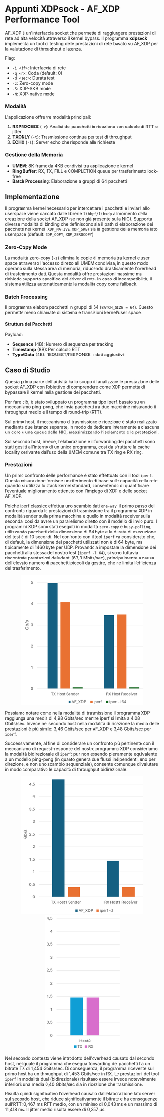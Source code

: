 # Appunti XDPsock - AF_XDP Performance Tool

AF_XDP è un'interfaccia socket che permette di raggiungere prestazioni di rete ad alta velocità attraverso il kernel bypass. Il programma **xdpsock** implementa un tool di testing delle prestazioni di rete basato su AF_XDP per la valutazione di throughput e latenza.

Flag:
- `-i <if>`: Interfaccia di rete
- `-q <n>`: Coda (default: 0)  
- `-d <sec>`: Durata test
- `-z`: Zero-copy mode
- `-S`: XDP-SKB mode
- `-N`: XDP-native mode

### Modalità

L'applicazione offre tre modalità principali:

1. **RXPROCESS** (`-r`): Analisi dei pacchetti in ricezione con calcolo di RTT e jitter 
2. **TXONLY** (`-t`): Trasmissione continua per test di throughput
3. **ECHO** (`-l`): Server echo che risponde alle richieste

### Gestione della Memoria

- **UMEM**: 8K frame da 4KB condivisi tra applicazione e kernel
- **Ring Buffer**: RX, TX, FILL e COMPLETION queue per trasferimento lock-free
- **Batch Processing**: Elaborazione a gruppi di 64 pacchetti 


## Implementazione
Il programma kernel necessario per intercettare i pacchetti e inviarli allo userspace viene caricato dalle librerie `libbpf/libxdp` al momento della creazione della socket AF_XDP (se non già presente sulla NIC). Supporta diverse modalità di binding che definiscono sia il path di elaborazione dei pacchetti nel kernel (`XDP_NATIVE`, `XDP_SKB`) sia la gestione della memoria lato userspace (default: `XDP_COPY`, `XDP_ZEROCOPY`).  


### Zero-Copy Mode
La modalità zero-copy (`-z`) elimina le copie di memoria tra kernel e user space attraverso l'accesso diretto all'UMEM condivisa, in questo modo operano sulla stessa area di memoria, riducendo drasticamente l'overhead di trasferimento dati. 
Questa modalità offre prestazioni massime ma richiede supporto specifico del driver di rete. In caso di incompatibilità, il sistema utilizza automaticamente la modalità copy come fallback.

### Batch Processing
Il programma elabora pacchetti in gruppi di 64 (`BATCH_SIZE = 64`). Questo permette meno chiamate di sistema e transizioni kernel/user space. 
<!--    - TX: `xsk_ring_prod__reserve()` riserva 64 slot simultaneamente
   - RX: `xsk_ring_cons__peek()` legge fino a 64 pacchetti per ciclo -->

#### Struttura dei Pacchetti
<!-- Formato: Ethernet (14B) + IP (20B) + UDP (8B) + Payload (16B)
 -->
Payload:
- **Sequence** (4B): Numero di sequenza per tracking
- **Timestamp** (8B): Per calcolo RTT
- **Type/Data** (4B): REQUEST/RESPONSE + dati aggiuntivi
<!-- Potremmo analizzare diverse dimensione dei pacchetti per vedere quale ha migliori prestazioni -->

<!-- ## Strategie di Polling
Il programma implementa due approcci per gestire eventi sui socket AF_XDP, selezionabili tramite l'opzione `-p`:

#### Poll() Mode
Quando il programma viene eseguito con l’opzione `-p`, utilizza la syscall `poll()` per attendere l’arrivo di pacchetti:
- Il processo si blocca in `poll()` delegando al kernel il monitoraggio dei socket.
- Il kernel sblocca il processo solo quando:
    - sono disponibili pacchetti 
    - oppure scade il timeout (default: 1 secondo).
- L’arrivo dei pacchetti è segnalato da interrupt hardware.
- Si verificano **context switch** ad ogni ricezione: dal kernel (interrupt handler) all’applicazione in user space.
- Introduce **latenza aggiuntiva** dovuta a:
    - gestione dell’interrupt.
    - overhead di risveglio del processo.
- Tuttavia comporta un basso utilizzo CPU durante i periodi idle, a scapito della latenza.

#### Busy Polling
Quando il programma viene eseguito senza l’opzione `-p`, utilizza la modalità **busy polling**:
- Nessun interrupt hardware per segnalare l’arrivo di pacchetti: **l’applicazione interroga direttamente la NIC**, leggendo i ring buffer AF_XDP in un ciclo continuo.
- **Assenza di context switch** tra kernel space e userspace per la ricezione (se driver e applicazione sono sullo stesso core).
- Cache locality ottimale: i pacchetti elaborati dal driver restano nelle cache L1/L2 del core per essere immediatamente letti dall’applicazione.
- Latenza più bassa e più stabile grazie all’eliminazione della gestione interrupt e del risveglio del processo.
- Alto utilizzo CPU sul core dedicato. -->
<!-- Magari aggiungi comparazione utilizzo cache -->

<!-- ## Metriche Raccolte
- **Throughput**: pps e Mbps in TX/RX
- **RTT**: Min/Avg/Max round trip time
- **Jitter**: Variabilità del RTT
- **Packet Loss**: Percentuale e conteggio
- **Out-of-order**: Pacchetti fuori sequenza -->


<!-- ## Invio Pacchetti (TX)

1. **Preparazione**: 
   - Generazione template pacchetto con `gen_eth_frame()` nell'UMEM
   - Aggiornamento sequence number e timestamp per ogni invio

2. **Trasmissione**:
   - `xsk_ring_prod__reserve()`: Riserva slot nel TX ring
   - Configurazione descrittori con indirizzo frame e lunghezza
   - `xsk_ring_prod__submit()`: Sottomette batch al kernel
   - `kick_tx()`: Trigger invio via `sendto()`

3. **Completion**:
   - `complete_tx_*()`: Controlla completion queue
   - Rilascio frame completati nella pool libera
   - Aggiornamento contatori TX

## Ricezione Pacchetti (RX)

1. **Rifornimento**:
   - `xsk_ring_prod__reserve()` su FILL queue
   - Inserimento indirizzi frame liberi per ricezione
   - `xsk_ring_prod__submit()`: Frame disponibili al kernel

2. **Ricezione**:
   - `xsk_ring_cons__peek()`: Controlla nuovi pacchetti in RX ring
   - Accesso diretto ai dati via `xsk_umem__get_data()`
   - Parsing payload per sequence/timestamp/type

3. **Processing**:
   - **ECHO**: `swap_addresses()` + `convert_to_response()`
   - **RXPROCESS**: Calcolo RTT, tracking loss/jitter
   - `xsk_ring_cons__release()`: Rilascio descrittori processati -->

<!-- ### Gestione Memoria          

- **Frame Pool**: Pool circolare di indirizzi UMEM liberi
- **Zero-Copy**: Accesso diretto senza copie intermedie
- **Batch Operations**: Elaborazione gruppi per ridurre overhead
- **Ring Synchronization**: Produttore-consumatore lock-free -->

## Caso di Studio
Questa prima parte dell'attività ha lo scopo di analizzare le prestazione delle socket AF_XDP con l’obiettivo di comprendere come XDP permetta di bypassare il kernel nella gestione dei pacchetti.

Per fare ciò, è stato sviluppato un programma tipo iperf, basato su un meccanismo ping-pong, che invia pacchetti tra due macchine misurando il throughput medio e il tempo di round-trip (RTT).

Sul primo host, il meccanismo di trasmissione e ricezione è stato realizzato mediante due istanze separate, in modo da dedicare interamente a ciascuna un core e una queue della NIC, massimizzando l’isolamento e le prestazioni.

Sul secondo host, invece, l’elaborazione e il forwarding dei pacchetti sono stati gestiti all’interno di un unico programma, così da sfruttare la cache locality derivante dall’uso della UMEM comune tra TX ring e RX ring.

### Prestazioni
Un primo confronto delle performance è stato effettuato con il tool `iperf`. Questa misurazione fornisce un riferimento di base sulle capacità della rete quando si utilizza lo stack kernel standard, consentendo di quantificare l’eventuale miglioramento ottenuto con l’impiego di XDP e delle socket AF_XDP.

Poiché iperf classico effettua uno scambio dati `one-way`, il primo passo del confronto riguarda le prestazioni di trasmissione tra il programma XDP in modalità sender sulla prima macchina e quello in modalità receiver sulla seconda, così da avere un parallelismo diretto con il modello di invio puro.
I programmi XDP sono stati eseguiti in modalità `zero-copy` e `busy-polling`, utilizzando pacchetti della dimensione di 64 byte e la durata di esecuzione del test è di 10 secondi. Nel confronto con il tool `iperf` va considerato che, di default, la dimensione dei pacchetti utilizzati non è di 64 byte, ma tipicamente di 1460 byte per UDP. Provando a impostare la dimensione dei pacchetti alla stessa del nostro test (`iperf -l 64`), si sono tuttavia riscontrate prestazioni deludenti (63,3 Mbits/sec), principalmente a causa dell’elevato numero di pacchetti piccoli da gestire, che ne limita l’efficienza del trasferimento. 

<p align="center">
  <img src="Graphs/image1.png" alt="Figure 1" width="400">
</p>

Possiamo notare come nella modalità di trasmissione il programma XDP raggiunga una media di 4,98 Gbits/sec mentre iperf si limita a 4.08 Gbits/sec. Invece nel secondo host nella modalità di ricezione la media delle prestazioni è più simile: 3,46 Gbits/sec per AF_XDP e 3,48 Gbits/sec per `iperf`.

Successivamente, al fine di considerare un confronto più pertinente con il meccanismo di request-response del nostro programma XDP consideriamo la modalità bidirezionale di `iperf`: pur non essendo pienamente equivalente a un modello ping-pong (in quanto genera due flussi indipendenti, uno per direzione, e non uno scambio sequenziale), consente comunque di valutare in modo comparativo le capacità di throughput bidirezionale.
<p align="center">
  <img src="Graphs/image2.png" alt="Figure 2" width="400">
  <img src="Graphs/image3.png" alt="Figure 3" width="246">
</p>

Nel secondo contesto viene introdotto dell'overhead causato dal secondo host, nel quale il programma che esegua forwarding dei pacchetti ha un bitrate TX di 1,454 Gbits/sec. Di conseguenza, il programma ricevente sul primo host ha un throughput di 1,453 Gbits/sec in RX.
Le prestazioni del tool `iperf` in modalità dual (bidirezionale) risultano essere invece notevolmente inferiori: una media 0,40 Gbits/sec sia in ricezione che trasmissione. 

Risulta quindi significativo l’overhead causato dall’elaborazione lato server sul secondo host, che riduce significativamente il bitrate e ha conseguenze sull’RTT: 0,467 ms RTT medio, con un minimo di 0,043 ms e un massimo di 11,418 ms. Il jitter medio risulta essere di 0,357 µs.






